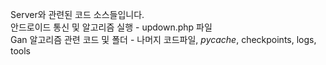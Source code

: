 Server와 관련된 코드 소스들입니다.   
안드로이드 통신 및 알고리즘 실행 - updown.php 파일  
Gan 알고리즘 관련 코드 및 폴더 - 나머지 코드파일, _pycache_, checkpoints, logs, tools
